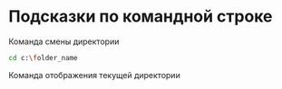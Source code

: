 # Подсказки по командной строке

Команда смены директории
```sh
cd c:\folder_name
```

Команда отображения текущей директории